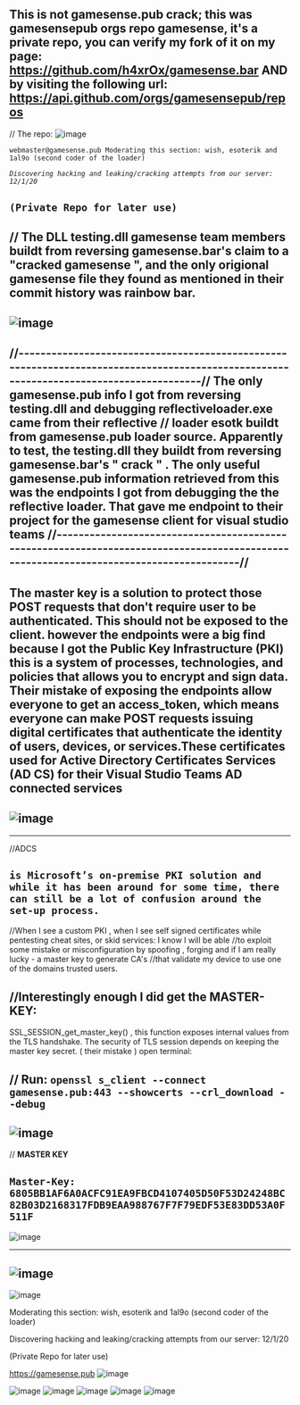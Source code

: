 This is not gamesense.pub crack; this was gamesensepub orgs repo gamesense, it's a private repo, you can verify my fork of it on my page: https://github.com/h4xrOx/gamesense.bar  AND  by visiting the following url: https://api.github.com/orgs/gamesensepub/repos
-------------------------------------------------------------------------------------------------------------------------------------------

// The repo:
![image](https://user-images.githubusercontent.com/65768277/139571272-ca6ba74b-1042-4706-a740-8535d2fe2475.png)

``webmaster@gamesense.pub Moderating this section: wish, esoterik and 1al9o (second coder of the loader)``

_```Discovering hacking and leaking/cracking attempts from our server: 12/1/20```_

``(Private Repo for later use)``
-------------------------------------------------------------------------------------------------------------------------------------------
// The DLL testing.dll gamesense team members buildt from reversing gamesense.bar's claim to a "cracked gamesense ", and the only origional gamesense  file they found as mentioned in their commit history was rainbow bar. 
-------------------------------------------------------------------------------------------------------------------------------------------
![image](https://user-images.githubusercontent.com/65768277/139571485-830f7335-6568-40ba-ae94-d203731d71ee.png)
-------------------------------------------------------------------------------------------------------------------------------------------
//---------------------------------------------------------------------------------------------------------------------------------------//
 The only gamesense.pub info I got from reversing testing.dll and debugging reflectiveloader.exe came from their reflective //  loader esotk buildt from gamesense.pub loader source. Apparently to test, the testing.dll they buildt from reversing
gamesense.bar's " crack " .  The only useful gamesense.pub information retrieved from this  was the endpoints I got from 
debugging the the  reflective loader. That gave me endpoint to their project for the gamesense client for visual studio 
teams 
//---------------------------------------------------------------------------------------------------------------------------------------//
-------------------------------------------------------------------------------------------------------------------------------------------
The master key is a solution to protect those POST requests that don't require user to be authenticated. This should not be exposed to the client. however the endpoints were a big find because I got the  Public Key Infrastructure (PKI) this is a system of processes, technologies, and policies that allows you to encrypt and sign data. Their mistake of exposing the endpoints allow everyone to get an access_token, which means everyone can make POST requests issuing digital certificates that authenticate the identity of users, devices, or services.These certificates used for Active Directory Certificates Services (AD CS) for their Visual Studio Teams AD connected services
-------------------------------------------------------------------------------------------------------------------------------------------
![image](https://user-images.githubusercontent.com/65768277/139571160-11be93ce-796b-436f-a37a-51104361f895.png)
-------------------------------------------------------------------------------------------------------------------------------------------
-------------------------------------------------------------------------------------------------------------------------------------------
//ADCS

```is Microsoft’s on-premise PKI solution and while it has been around for some time, there can still be a lot of confusion around the set-up process.```
-------------------------------------------------------------------------------------------------------------------------------------------
//When I see a custom PKI , when I see self signed certificates while pentesting cheat sites, or skid services: I know I will be able //to exploit some mistake or misconfiguration by spoofing , forging and if I am really lucky - a master key to generate CA's //that validate my device to use one of the domains trusted users. 

//Interestingly enough I did get the MASTER-KEY:
-------------------------------------------------------------------------------------------------------------------------------------------
SSL_SESSION_get_master_key() , this function exposes internal values from the TLS handshake. The security of  TLS session depends on keeping the master key secret. ( their mistake ) open terminal:

// Run:
```openssl s_client --connect gamesense.pub:443 --showcerts --crl_download --debug```
-------------------------------------------------------------------------------------------------------------------------------------------
![image](https://user-images.githubusercontent.com/65768277/139573514-d7a99fd0-0ed3-45ff-b138-444db1c596d9.png)
-------------------------------------------------------------------------------------------------------------------------------------------
// **MASTER KEY**

```Master-Key: 6805BB1AF6A0ACFC91EA9FBCD4107405D50F53D24248BC82B03D2168317FDB9EAA988767F7F79EDF53E83DD53A0F511F```
-------------------------------------------------------------------------------------------------------------------------------------------
![image](https://user-images.githubusercontent.com/65768277/139573545-2176744b-ed1c-4bd8-b25d-8361ad0a7356.png)

-------------------------------------------------------------------------------------------------------------------------------------------
![image](https://user-images.githubusercontent.com/65768277/139571160-11be93ce-796b-436f-a37a-51104361f895.png)
-------------------------------------------------------------------------------------------------------------------------------------------
![image](https://user-images.githubusercontent.com/65768277/139572685-b5b58957-1a46-429a-897a-06d5e9239ad5.png)


Moderating this section: wish, esoterik and 1al9o (second coder of the loader) 

Discovering hacking and leaking/cracking attempts from our server: 12/1/20

(Private Repo for later use)

https://gamesense.pub
![image](https://user-images.githubusercontent.com/65768277/123981410-e7efd900-d987-11eb-86ec-fe575a9cf0ab.png)

![image](https://user-images.githubusercontent.com/65768277/115162039-b2b13b80-a066-11eb-8df5-475e4946d992.png)
![image](https://user-images.githubusercontent.com/65768277/115162052-be9cfd80-a066-11eb-80a3-65bba5f45ea7.png)
![image](https://user-images.githubusercontent.com/65768277/115162055-cd83b000-a066-11eb-9188-4d3fb74345a7.png)
![image](https://user-images.githubusercontent.com/65768277/115162063-dbd1cc00-a066-11eb-9b5f-e395bca94c64.png)
![image](https://user-images.githubusercontent.com/65768277/116791258-a1145e80-aa7e-11eb-818e-e77a723f9bf0.png)




